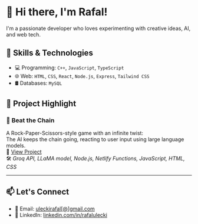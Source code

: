 # 👋 Hi there, I'm Rafal!
I'm a passionate developer who loves experimenting with creative ideas, AI, and web tech. 

## 🚀 Skills & Technologies

- 💻 Programming:  `C++`, `JavaScript`, `TypeScript`
- 🌐 Web: `HTML`, `CSS`, `React`, `Node.js`, `Express`, `Tailwind CSS`
- 🛢️ Databases: `MySQL`

## 📂 Project Highlight

### 🔗 **Beat the Chain**
A Rock-Paper-Scissors-style game with an infinite twist:  
The AI keeps the chain going, reacting to user input using large language models.  
🔗 [View Project](https://beatthechain.netlify.app/)  
🛠️ *Groq API, LLaMA model, Node.js, Netlify Functions, JavaScript, HTML, CSS*

---

## 📫 Let's Connect

- 📧 Email: [uleckirafal[@]gmail.com](mailto:uleckirafal@gmail.com)
- 💼 LinkedIn: [linkedin.com/in/rafalulecki](https://www.linkedin.com/in/rafalulecki/)

